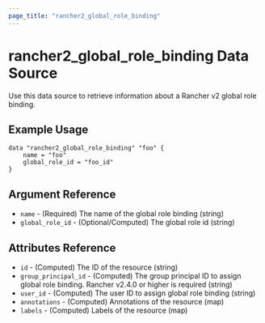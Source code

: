 ```yaml
---
page_title: "rancher2_global_role_binding"
---
```


# rancher2\_global\_role\_binding Data Source

Use this data source to retrieve information about a Rancher v2 global role binding.

## Example Usage

```
data "rancher2_global_role_binding" "foo" {
    name = "foo"
    global_role_id = "foo_id"
}
```

## Argument Reference

* `name` - (Required) The name of the global role binding (string)
* `global_role_id` - (Optional/Computed) The global role id (string)

## Attributes Reference

* `id` - (Computed) The ID of the resource (string)
* `group_principal_id` - (Computed) The group principal ID to assign global role binding. Rancher v2.4.0 or higher is required (string)
* `user_id` - (Computed) The user ID to assign global role binding (string)
* `annotations` - (Computed) Annotations of the resource (map)
* `labels` - (Computed) Labels of the resource (map)